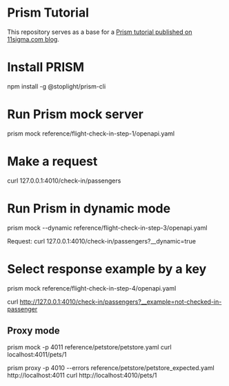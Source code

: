 # Prism Tutorial

This repository serves as a base for a [Prism tutorial published on 11sigma.com blog](https://11sigma.com/blog/2019-10-11--prism-tutorial/).

# Install PRISM

npm install -g @stoplight/prism-cli

# Run Prism mock server

prism mock reference/flight-check-in-step-1/openapi.yaml

# Make a request

curl 127.0.0.1:4010/check-in/passengers

# Run Prism in dynamic mode

prism mock --dynamic reference/flight-check-in-step-3/openapi.yaml

Request: curl 127.0.0.1:4010/check-in/passengers?__dynamic=true

# Select response example by a key

prism mock reference/flight-check-in-step-4/openapi.yaml

curl http://127.0.0.1:4010/check-in/passengers?__example=not-checked-in-passenger

## Proxy mode

prism mock -p 4011 reference/petstore/petstore.yaml
curl localhost:4011/pets/1

prism proxy -p 4010 --errors reference/petstore/petstore_expected.yaml http://localhost:4011
curl http://localhost:4010/pets/1


